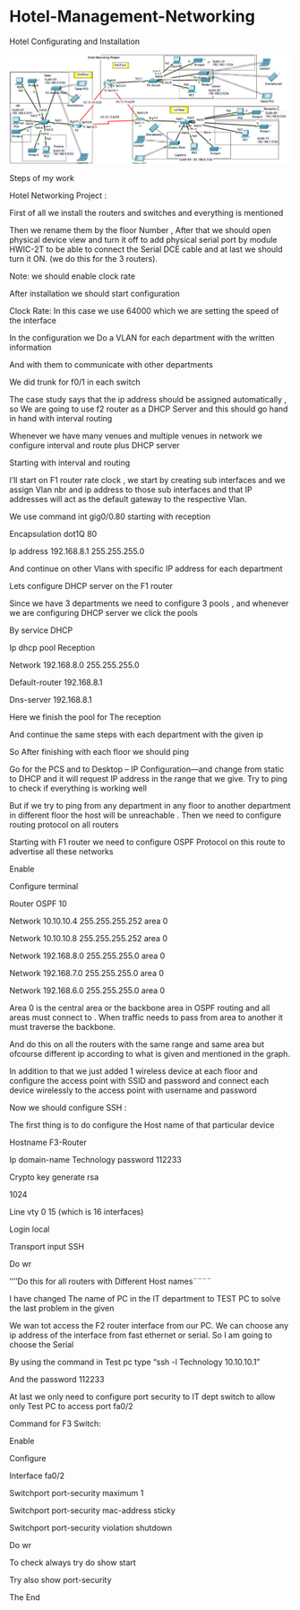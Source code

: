 # Hotel-Management-Networking
Hotel Configurating and Installation


![Hotel_Management](https://github.com/Hsnbacha/Hotel-Management-Networking/blob/main/Hotel%20Management%20Networking.png)


Steps of my work 

Hotel Networking Project :

First of all we install the routers and switches and everything is mentioned

Then we rename them by the floor Number , After that we should open physical device view and turn it off to add physical serial port by module HWIC-2T to be able to 
connect the Serial DCE cable and at last we should turn it ON. (we do this for the 3 routers).

Note: we should enable clock rate 

After installation we should start configuration

Clock Rate: In this case we use 64000 which we are setting the speed of the interface

In the configuration we Do a VLAN for each department with the written information

And with them to communicate with other departments 

We did trunk for f0/1 in each switch

The case study says that the ip address should be assigned automatically , so We are going to use f2 router as a DHCP Server and this should go hand in hand with 
interval routing 

Whenever we have many venues  and multiple venues in network we configure interval and route plus DHCP server 

Starting with interval and routing 

I’ll start on F1 router rate clock , we start by creating sub interfaces and we assign Vlan nbr and ip address to those sub interfaces and that IP addresses will act 
as the default gateway to the respective Vlan. 

We use command int gig0/0.80 starting with reception

Encapsulation dot1Q 80

Ip address 192.168.8.1 255.255.255.0

And continue on other Vlans with specific IP address for each department 

Lets configure DHCP server on the F1 router 

Since we have 3 departments we need to configure 3 pools , and whenever we are configuring DHCP server we click the pools 

By service DHCP

Ip dhcp pool Reception 

Network 192.168.8.0 255.255.255.0

Default-router 192.168.8.1

Dns-server 192.168.8.1

Here we finish the pool for The reception 

And continue the same steps with each department with the given ip

So After finishing with each floor we should ping 

Go for the PCS and to Desktop – IP Configuration—and change from static to DHCP and it will request IP address in the range that we give. Try to ping to check if 
everything is working well

But if we try to ping from any department in any floor to another department in different floor the host will be unreachable . Then we need to configure routing protocol on all routers 

Starting with F1 router we need to configure OSPF Protocol on this route to advertise all these networks 

Enable

Configure terminal 

Router OSPF 10

Network 10.10.10.4 255.255.255.252 area 0

Network 10.10.10.8 255.255.255.252 area 0

Network 192.168.8.0 255.255.255.0 area 0

Network 192.168.7.0 255.255.255.0 area 0

Network 192.168.6.0 255.255.255.0 area 0

Area 0 is the central area or the backbone area in OSPF routing and all areas must connect to . When traffic needs to pass from area to another it must traverse the 
backbone.

And do this on all the routers with the same range and same area but ofcourse different ip according to what is given and mentioned in the graph. 

In addition to that we just added 1 wireless device at each floor and configure the access point with SSID and password and connect each device wirelessly to the 
access point with username and password

Now we should configure SSH :

The first thing is to do configure the Host name of that particular device

Hostname F3-Router

Ip domain-name Technology password 112233 

Crypto key generate rsa

1024

Line vty 0 15 (which is 16 interfaces)

Login local 

Transport input SSH 

Do wr

‘’’’Do this for all routers with Different Host names¨¨¨¨



I have changed The name of PC in the IT department to TEST PC to solve the last problem in the given

We wan tot access the F2 router interface from our PC. We can choose any ip address of the interface from fast ethernet or serial. So I am going to choose the Serial 

By using the command in Test pc type “ssh -l Technology 10.10.10.1”

And the password 112233

At last we only need to configure port security to IT dept switch to allow only Test PC to access port fa0/2

Command for F3 Switch:

Enable 

Configure 

Interface fa0/2

Switchport port-security maximum 1

Switchport port-security mac-address sticky

Switchport port-security violation shutdown

Do wr

To check always try do show start

Try also show port-security

The End 















